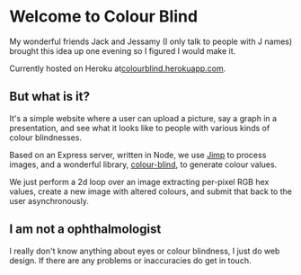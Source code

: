 # Welcome to Colour Blind
My wonderful friends Jack and Jessamy (I only talk to people with J names) brought this idea up one evening so I figured I would make it.

Currently hosted on Heroku at[colourblind.herokuapp.com](https://colourblind.herokuapp.com/).

## But what is it?
It's a simple website where a user can upload a picture, say a graph in a presentation, and see what it looks like to people with various kinds of colour blindnesses.

Based on an Express server, written in Node, we use [Jimp](https://www.npmjs.com/package/jimp) to process images, and a wonderful library, [colour-blind](https://www.npmjs.com/package/color-blind), to generate colour values.

We just perform a 2d loop over an image extracting per-pixel RGB hex values, create a new image with altered colours, and submit that back to the user asynchronously.

## I am not a ophthalmologist
I really don't know anything about eyes or colour blindness, I just do web design. If there are any problems or inaccuracies do get in touch.